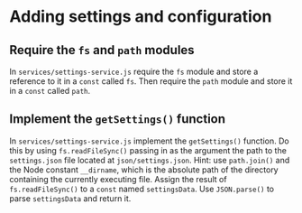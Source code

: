 # Adding settings and configuration

## Require the `fs` and `path` modules
In `services/settings-service.js` require the `fs` module and store a reference to it in a `const` called `fs`. Then require the `path` module and store it in a `const` called `path`.

## Implement the `getSettings()` function
In `services/settings-service.js` implement the `getSettings()` function. Do this by using `fs.readFileSync()` passing in as the argument the path to the `settings.json` file located at `json/settings.json`. Hint: use `path.join()` and the Node constant `__dirname`, which is the absolute path of the directory containing the currently executing file. Assign the result of `fs.readFileSync()` to a `const` named `settingsData`. Use `JSON.parse()` to parse `settingsData` and return it.

